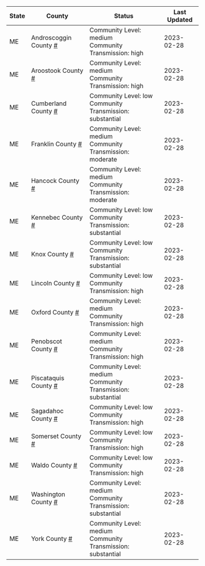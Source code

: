 State | County | Status | Last Updated
--- | --- | --- | --- 
ME | Androscoggin County <a href="#androscoggin_county">#</a> | <a name="androscoggin_county"></a>Community Level: medium<br/>Community Transmission: high | 2023-02-28
ME | Aroostook County <a href="#aroostook_county">#</a> | <a name="aroostook_county"></a>Community Level: medium<br/>Community Transmission: high | 2023-02-28
ME | Cumberland County <a href="#cumberland_county">#</a> | <a name="cumberland_county"></a>Community Level: low<br/>Community Transmission: substantial | 2023-02-28
ME | Franklin County <a href="#franklin_county">#</a> | <a name="franklin_county"></a>Community Level: medium<br/>Community Transmission: moderate | 2023-02-28
ME | Hancock County <a href="#hancock_county">#</a> | <a name="hancock_county"></a>Community Level: medium<br/>Community Transmission: moderate | 2023-02-28
ME | Kennebec County <a href="#kennebec_county">#</a> | <a name="kennebec_county"></a>Community Level: low<br/>Community Transmission: substantial | 2023-02-28
ME | Knox County <a href="#knox_county">#</a> | <a name="knox_county"></a>Community Level: low<br/>Community Transmission: substantial | 2023-02-28
ME | Lincoln County <a href="#lincoln_county">#</a> | <a name="lincoln_county"></a>Community Level: low<br/>Community Transmission: high | 2023-02-28
ME | Oxford County <a href="#oxford_county">#</a> | <a name="oxford_county"></a>Community Level: medium<br/>Community Transmission: high | 2023-02-28
ME | Penobscot County <a href="#penobscot_county">#</a> | <a name="penobscot_county"></a>Community Level: medium<br/>Community Transmission: high | 2023-02-28
ME | Piscataquis County <a href="#piscataquis_county">#</a> | <a name="piscataquis_county"></a>Community Level: medium<br/>Community Transmission: substantial | 2023-02-28
ME | Sagadahoc County <a href="#sagadahoc_county">#</a> | <a name="sagadahoc_county"></a>Community Level: low<br/>Community Transmission: high | 2023-02-28
ME | Somerset County <a href="#somerset_county">#</a> | <a name="somerset_county"></a>Community Level: low<br/>Community Transmission: high | 2023-02-28
ME | Waldo County <a href="#waldo_county">#</a> | <a name="waldo_county"></a>Community Level: low<br/>Community Transmission: high | 2023-02-28
ME | Washington County <a href="#washington_county">#</a> | <a name="washington_county"></a>Community Level: medium<br/>Community Transmission: substantial | 2023-02-28
ME | York County <a href="#york_county">#</a> | <a name="york_county"></a>Community Level: medium<br/>Community Transmission: substantial | 2023-02-28
